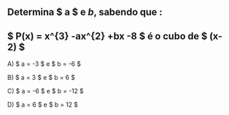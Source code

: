 ## Determina $ a $ e $b$, sabendo que : 

## $ P(x) = x^{3} -ax^{2} +bx -8 $ é o cubo de $ (x-2) $



A) $ a = -3 $ e $ b = -6 $

B) $ a = 3  $ e $ b = 6 $ 

C) $ a = -6 $ e $ b = -12 $

D) $ a = 6 $ e $ b = 12 $
